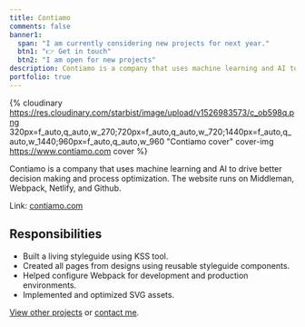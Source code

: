 ```yaml
---
title: Contiamo
comments: false
banner1:
  span: "I am currently considering new projects for next year."
  btn1: "👉 Get in touch"
  btn2: "I am open for new projects"
description: Contiamo is a company that uses machine learning and AI to drive better decision making and process optimization. The website runs on Middleman, Webpack, Netlify, and Github.
portfolio: true
---
```


{% cloudinary https://res.cloudinary.com/starbist/image/upload/v1526983573/c_ob598q.png 320px=f_auto,q_auto,w_270;720px=f_auto,q_auto,w_720;1440px=f_auto,q_auto,w_1440;960px=f_auto,q_auto,w_960 "Contiamo cover" cover-img https://www.contiamo.com cover %}

Contiamo is a company that uses machine learning and AI to drive better decision making and process optimization. The website runs on Middleman, Webpack, Netlify, and Github.

Link: [contiamo.com](//www.contiamo.com)

## Responsibilities

- Built a living styleguide using KSS tool.
- Created all pages from designs using reusable styleguide components.
- Helped configure Webpack for development and production environments.
- Implemented and optimized SVG assets.

[View other projects](/portfolio/) or [contact me](/about-me/).

